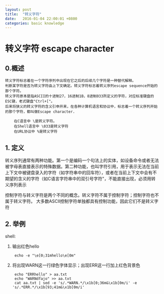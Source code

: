 ```yaml
---
layout: post
title:  "转义字符"
date:   2016-01-04 22:00:01 +0800
categories: basic knowledge 
---
```

# 转义字符 escape character
## 0.概述
    转义字符标志着在一个字符序列中出现在它之后的后续几个字符是一种替代解释。
    判断某字符是否为转义字符由上下文确定。转义字符标志着转义序列escape sequence开始的那个字符。
    转义字符原本是指ASCII的十进制27，16进制1B，8进制033所定义的字符，对应标准键盘的ESC键，老式键盘"Ctrl+["。
    后来将狭义的转义字符的含义引申开来，在各种计算机语言和协议中，标志着一个转义序列开始的那个字符，都叫做Escape character.

        在C语言中 \是转义字符。
        在Shell语言中 \033是转义字符
        在URL协议中 %是转义字符

## 1. 定义
转义序列通常有两种功能。第一个是编码一个句法上的实体，如设备命令或者无法被字母表直接表示的特殊数据。第二种功能，也叫字符引用，用于表示无法在当前上下文中被键盘录入的字符（如字符串中的回车符），或者在当前上下文中会有不期望的含义的字符（如C语言字符串中的双引号字符"，不能直接出现，必须用转义序列表示

控制字符与转义字符是两个不同的概念。转义字符不属于控制字符；控制字符也不属于转义字符。
大多数ASCII控制字符单独都具有控制功能，因此它们不是转义字符


## 2. 举例
shell: 
1. 输出红色hello

        echo -e "\e[0;31mhello\e[0m"

2. 将出现WARN这一行绿色字体显示；出现ERR这一行加上红色背景色

        echo "ERRhello" > aa.txt
        echo "WARNdfajo" >> aa.txt
        cat aa.txt | sed -e 's/.*WARN.*/\x1b[0;36m&\x1b[0m/i' -e 's/.*ERR.*/\x1b[93;41m&\x1b[0m/i'

